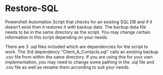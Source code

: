 # Restore-SQL
Powershell Automation Script that checks for an existing SQL DB and if it doesn't exist then it restores it with backup data. The backup data file needs to be in the same directory as the script. You may change certain information in this script depending on your needs.

There are 3 .sql files included which are dependencies for the script to work.  The 3rd dependency "Client_A_Contacts.sql" calls an existing backup .csv file from within the same directory.  If you are using this for your own implementation, you may need to change some pathing in the .sql file and .csv file as well as rename them according to suit your needs.
